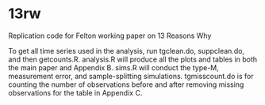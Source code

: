 # 13rw
Replication code for Felton working paper on 13 Reasons Why

To get all time series used in the analysis, run tgclean.do, suppclean.do, and then getcounts.R. analysis.R will produce all the plots and tables in both the main paper and Appendix B. sims.R will conduct the type-M, measurement error, and sample-splitting simulations. tgmisscount.do is for counting the number of observations before and after removing missing observations for the table in Appendix C.
